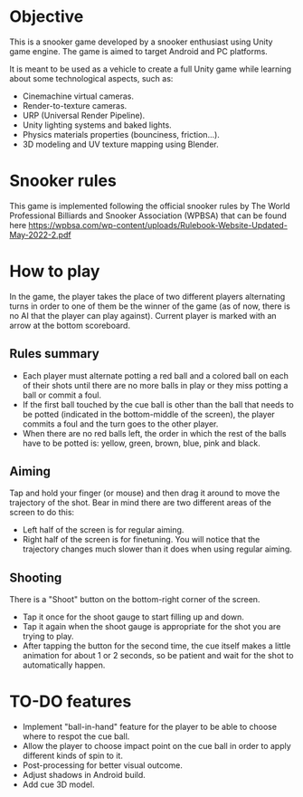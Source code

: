 # Objective
This is a snooker game developed by a snooker enthusiast using Unity game engine. The game is aimed to target Android and PC platforms.

It is meant to be used as a vehicle to create a full Unity game while learning about some technological aspects, such as:
- Cinemachine virtual cameras.
- Render-to-texture cameras.
- URP (Universal Render Pipeline).
- Unity lighting systems and baked lights.
- Physics materials properties (bounciness, friction...).
- 3D modeling and UV texture mapping using Blender.
# Snooker rules
This game is implemented following the official snooker rules by The World Professional Billiards and Snooker Association (WPBSA) that can be found here https://wpbsa.com/wp-content/uploads/Rulebook-Website-Updated-May-2022-2.pdf
# How to play
In the game, the player takes the place of two different players alternating turns in order to one of them be the winner of the game (as of now, there is no AI that the player can play against). Current player is marked with an arrow at the bottom scoreboard.
## Rules summary
- Each player must alternate potting a red ball and a colored ball on each of their shots until there are no more balls in play or they miss potting a ball or commit a foul.
- If the first ball touched by the cue ball is other than the ball that needs to be potted (indicated in the bottom-middle of the screen), the player commits a foul and the turn goes to the other player.
- When there are no red balls left, the order in which the rest of the balls have to be potted is: yellow, green, brown, blue, pink and black.
## Aiming
Tap and hold your finger (or mouse) and then drag it around to move the trajectory of the shot. Bear in mind there are two different areas of the screen to do this:
- Left half of the screen is for regular aiming.
- Right half of the screen is for finetuning. You will notice that the trajectory changes much slower than it does when using regular aiming.
## Shooting
There is a "Shoot" button on the bottom-right corner of the screen.
- Tap it once for the shoot gauge to start filling up and down.
- Tap it again when the shoot gauge is appropriate for the shot you are trying to play.
- After tapping the button for the second time, the cue itself makes a little animation for about 1 or 2 seconds, so be patient and wait for the shot to automatically happen.
# TO-DO features
- Implement "ball-in-hand" feature for the player to be able to choose where to respot the cue ball.
- Allow the player to choose impact point on the cue ball in order to apply different kinds of spin to it.
- Post-processing for better visual outcome.
- Adjust shadows in Android build.
- Add cue 3D model.
